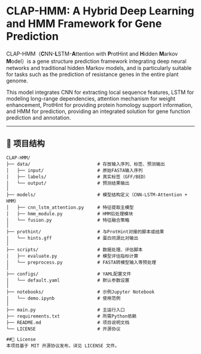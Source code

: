 # CLAP-HMM: A Hybrid Deep Learning and HMM Framework for Gene Prediction

CLAP-HMM（**C**NN-**L**STM-**A**ttention with **P**rotHint and **H**idden **M**arkov **M**odel）is a gene structure prediction framework integrating deep neural networks and traditional hidden Markov models, and is particularly suitable for tasks such as the prediction of resistance genes in the entire plant genome.

This model integrates CNN for extracting local sequence features, LSTM for modeling long-range dependencies, attention mechanism for weight enhancement, ProtHint for providing protein homology support information, and HMM for prediction, providing an integrated solution for gene function prediction and annotation.

---

## 📁 项目结构

```text
CLAP-HMM/
├── data/                         # 存放输入序列、标签、预测输出
│   ├── input/                    # 原始FASTA输入序列
│   ├── labels/                   # 真实标签（GFF/BED）
│   └── output/                   # 预测结果输出
│
├── models/                       # 模型结构定义（CNN-LSTM-Attention + HMM）
│   ├── cnn_lstm_attention.py     # 特征提取主模型
│   ├── hmm_module.py             # HMM后处理模块
│   └── fusion.py                 # 特征融合策略
│
├── prothint/                     # 与ProtHint对接的脚本或结果
│   └── hints.gff                 # 蛋白同源比对输出
│
├── scripts/                      # 数据处理、评估脚本
│   ├── evaluate.py               # 模型评估指标计算
│   └── preprocess.py             # FASTA转模型输入等预处理
│
├── configs/                      # YAML配置文件
│   └── default.yaml              # 默认参数设置
│
├── notebooks/                    # 示例Jupyter Notebook
│   └── demo.ipynb                # 使用范例
│
├── main.py                       # 主运行入口
├── requirements.txt              # 所需Python依赖
├── README.md                     # 项目说明文档
└── LICENSE                       # 开源协议

##📄 License
本项目基于 MIT 开源协议发布，详见 LICENSE 文件。
